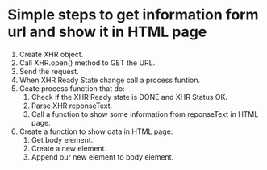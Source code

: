 # Simple steps to get information form url and show it in HTML page

1. Create XHR object.
2. Call XHR.open() method to GET the URL.
3. Send the request.
4. When XHR Ready State change call a process funtion.
5. Ceate process function that do:
	1. Check if the XHR Ready state is DONE and XHR Status OK.
	2. Parse XHR reponseText.
	3. Call a function to show some information from reponseText in HTML page.
6. Create a function to show data in HTML page:
	1. Get body element.
	2. Create a new element.
	3. Append our new element to body element.
